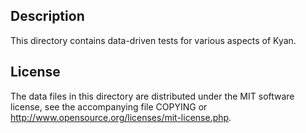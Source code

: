 Description
------------

This directory contains data-driven tests for various aspects of Kyan.

License
--------

The data files in this directory are distributed under the MIT software
license, see the accompanying file COPYING or
http://www.opensource.org/licenses/mit-license.php.

